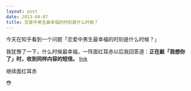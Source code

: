 ```yaml
---
layout: post
date: 2013-04-07
title: 恋爱中男生最幸福的时刻是什么时候？
---
```


今天在知乎看到一个问题「恋爱中男生最幸福的时刻是什么时候？」

我犹豫了一下，什么时候最幸福，一阵面红耳赤以后我回答道：**正在敲「我想你了」时，收到同样内容的短信。** [link](https://www.zhihu.com/question/20220590/answer/16615128)

继续面红耳赤

😳


